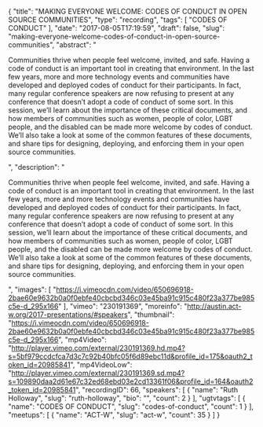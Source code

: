 {
  "title": "MAKING EVERYONE WELCOME: CODES OF CONDUCT IN OPEN SOURCE COMMUNITIES",
  "type": "recording",
  "tags": [
    "CODES OF CONDUCT"
  ],
  "date": "2017-08-05T17:19:59",
  "draft": false,
  "slug": "making-everyone-welcome-codes-of-conduct-in-open-source-communities",
  "abstract": "<p>Communities thrive when people feel welcome, invited, and safe. Having a code of conduct is an important tool in creating that environment. In the last few years, more and more technology events and communities have developed and deployed codes of conduct for their participants. In fact, many regular conference speakers are now refusing to present at any conference that doesn’t adopt a code of conduct of some sort. In this session, we’ll learn about the importance of these critical documents, and how members of communities such as women, people of color, LGBT people, and the disabled can be made more welcome by codes of conduct. We’ll also take a look at some of the common features of these documents, and share tips for designing, deploying, and enforcing them in your open source communities.</p>",
  "description": "<p>Communities thrive when people feel welcome, invited, and safe. Having a code of conduct is an important tool in creating that environment. In the last few years, more and more technology events and communities have developed and deployed codes of conduct for their participants. In fact, many regular conference speakers are now refusing to present at any conference that doesn’t adopt a code of conduct of some sort. In this session, we’ll learn about the importance of these critical documents, and how members of communities such as women, people of color, LGBT people, and the disabled can be made more welcome by codes of conduct. We’ll also take a look at some of the common features of these documents, and share tips for designing, deploying, and enforcing them in your open source communities.</p>",
  "images": [
    "https://i.vimeocdn.com/video/650696918-2bae60e9632b0a0f0ebfe40cbcbd346c03e45ba91c915c480f23a377be985c5e-d_295x166"
  ],
  "vimeo": "230191369",
  "moreinfo": "http://austin.act-w.org/2017-presentations/#speakers",
  "thumbnail": "https://i.vimeocdn.com/video/650696918-2bae60e9632b0a0f0ebfe40cbcbd346c03e45ba91c915c480f23a377be985c5e-d_295x166",
  "mp4Video": "http://player.vimeo.com/external/230191369.hd.mp4?s=5bf979ccdcfca7d3c7c92b40bfc05f6d89ebc11d&profile_id=175&oauth2_token_id=20985841",
  "mp4VideoLow": "http://player.vimeo.com/external/230191369.sd.mp4?s=109890daa2d61e67c32ed68ebd03e2cd13361f06&profile_id=164&oauth2_token_id=20985841",
  "recordingID": 66,
  "speakers": [
    {
      "name": "Ruth Holloway",
      "slug": "ruth-holloway",
      "bio": "",
      "count": 2
    }
  ],
  "ugtvtags": [
    {
      "name": "CODES OF CONDUCT",
      "slug": "codes-of-conduct",
      "count": 1
    }
  ],
  "meetups": [
    {
      "name": "ACT-W",
      "slug": "act-w",
      "count": 35
    }
  ]
}